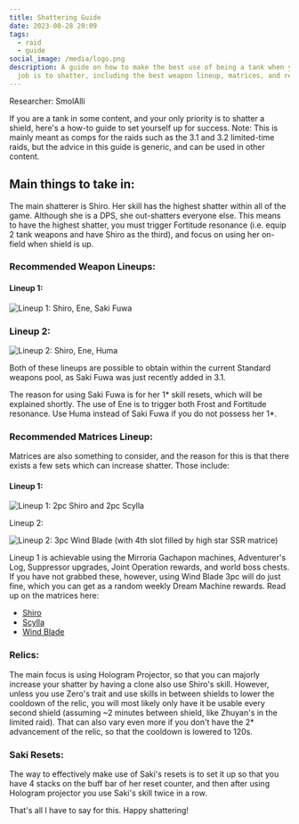 ```yaml
---
title: Shattering Guide
date: 2023-08-28 20:09
tags:
  - raid
  - guide
social_image: /media/logo.png
description: A guide on how to make the best use of being a tank when your main
  job is to shatter, including the best weapon lineup, matrices, and relics.
---
```

Researcher: SmolAlli

If you are a tank in some content, and your only priority is to shatter a shield, here's a how-to guide to set yourself up for success. Note: This is mainly meant as comps for the raids such as the 3.1 and 3.2 limited-time raids, but the advice in this guide is generic, and can be used in other content.

## Main things to take in:

The main shatterer is Shiro. Her skill has the highest shatter within all of the game. Although she is a DPS, she out-shatters everyone else. This means to have the highest shatter, you must trigger Fortitude resonance (i.e. equip 2 tank weapons and have Shiro as the third), and focus on using her on-field when shield is up.

### Recommended Weapon Lineups:

#### Lineup 1:

![Lineup 1: Shiro, Ene, Saki Fuwa](https://media.discordapp.net/attachments/1143886813593882664/1143888090897862686/image.png)

### Lineup 2:

![Lineup 2: Shiro, Ene, Huma](https://media.discordapp.net/attachments/1143886813593882664/1143888404069757038/image.png)

Both of these lineups are possible to obtain within the current Standard weapons pool, as Saki Fuwa was just recently added in 3.1. 

The reason for using Saki Fuwa is for her 1\* skill resets, which will be explained shortly. The use of Ene is to trigger both Frost and Fortitude resonance. Use Huma instead of Saki Fuwa if you do not possess her 1\*.

### Recommended Matrices Lineup:

Matrices are also something to consider, and the reason for this is that there exists a few sets which can increase shatter. Those include:

#### Lineup 1:

![Lineup 1: 2pc Shiro and 2pc Scylla](https://media.discordapp.net/attachments/1143886813593882664/1143889333665931284/image.png)

Lineup 2:

![Lineup 2: 3pc Wind Blade (with 4th slot filled by high star SSR matrice)](https://media.discordapp.net/attachments/1143886813593882664/1143888911295336478/image.png)

Lineup 1 is achievable using the Mirroria Gachapon machines, Adventurer's Log, Suppressor upgrades, Joint Operation rewards, and world boss chests. If you have not grabbed these, however, using Wind Blade 3pc will do just fine, which you can get as a random weekly Dream Machine rewards. Read up on the matrices here:

* [Shiro](https://hykroslobby.com/matrices/shiro)
* [Scylla](https://hykroslobby.com/matrices/scylla) [](https://hykroslobby.com/matrices/wind-blade)
* [Wind Blade](https://hykroslobby.com/matrices/wind-blade) 



### Relics:

The main focus is using Hologram Projector, so that you can majorly increase your shatter by having a clone also use Shiro's skill. However, unless you use Zero's trait and use skills in between shields to lower the cooldown of the relic, you will most likely only have it be usable every second shield (assuming ~2 minutes between shield, like Zhuyan's in the limited raid). That can also vary even more if you don't have the 2* advancement of the relic, so that the cooldown is lowered to 120s.



### Saki Resets:

The way to effectively make use of Saki's resets is to set it up so that you have 4 stacks on the buff bar of her reset counter, and then after using Hologram projector you use Saki's skill twice in a row. 



That's all I have to say for this. Happy shattering!
